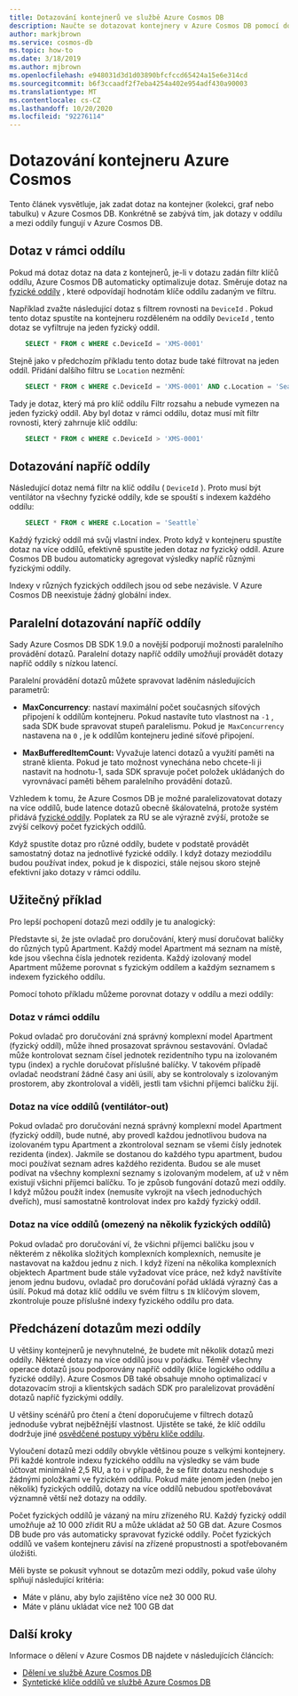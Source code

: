```yaml
---
title: Dotazování kontejnerů ve službě Azure Cosmos DB
description: Naučte se dotazovat kontejnery v Azure Cosmos DB pomocí dotazů v oddílu a mezi oddíly.
author: markjbrown
ms.service: cosmos-db
ms.topic: how-to
ms.date: 3/18/2019
ms.author: mjbrown
ms.openlocfilehash: e948031d3d1d03890bfcfccd65424a15e6e314cd
ms.sourcegitcommit: b6f3ccaadf2f7eba4254a402e954adf430a90003
ms.translationtype: MT
ms.contentlocale: cs-CZ
ms.lasthandoff: 10/20/2020
ms.locfileid: "92276114"
---
```

# <a name="query-an-azure-cosmos-container"></a>Dotazování kontejneru Azure Cosmos

Tento článek vysvětluje, jak zadat dotaz na kontejner (kolekci, graf nebo tabulku) v Azure Cosmos DB. Konkrétně se zabývá tím, jak dotazy v oddílu a mezi oddíly fungují v Azure Cosmos DB.

## <a name="in-partition-query"></a>Dotaz v rámci oddílu

Pokud má dotaz dotaz na data z kontejnerů, je-li v dotazu zadán filtr klíčů oddílu, Azure Cosmos DB automaticky optimalizuje dotaz. Směruje dotaz na [fyzické oddíly](partitioning-overview.md#physical-partitions) , které odpovídají hodnotám klíče oddílu zadaným ve filtru.

Například zvažte následující dotaz s filtrem rovnosti na `DeviceId` . Pokud tento dotaz spustíte na kontejneru rozděleném na oddíly `DeviceId` , tento dotaz se vyfiltruje na jeden fyzický oddíl.

```sql
    SELECT * FROM c WHERE c.DeviceId = 'XMS-0001'
```

Stejně jako v předchozím příkladu tento dotaz bude také filtrovat na jeden oddíl. Přidání dalšího filtru se `Location` nezmění:

```sql
    SELECT * FROM c WHERE c.DeviceId = 'XMS-0001' AND c.Location = 'Seattle'
```

Tady je dotaz, který má pro klíč oddílu Filtr rozsahu a nebude vymezen na jeden fyzický oddíl. Aby byl dotaz v rámci oddílu, dotaz musí mít filtr rovnosti, který zahrnuje klíč oddílu:

```sql
    SELECT * FROM c WHERE c.DeviceId > 'XMS-0001'
```

## <a name="cross-partition-query"></a>Dotazování napříč oddíly

Následující dotaz nemá filtr na klíč oddílu ( `DeviceId` ). Proto musí být ventilátor na všechny fyzické oddíly, kde se spouští s indexem každého oddílu:

```sql
    SELECT * FROM c WHERE c.Location = 'Seattle`
```

Každý fyzický oddíl má svůj vlastní index. Proto když v kontejneru spustíte dotaz na více oddílů, efektivně spustíte jeden dotaz *na* fyzický oddíl. Azure Cosmos DB budou automaticky agregovat výsledky napříč různými fyzickými oddíly.

Indexy v různých fyzických oddílech jsou od sebe nezávisle. V Azure Cosmos DB neexistuje žádný globální index.

## <a name="parallel-cross-partition-query"></a>Paralelní dotazování napříč oddíly

Sady Azure Cosmos DB SDK 1.9.0 a novější podporují možnosti paralelního provádění dotazů. Paralelní dotazy napříč oddíly umožňují provádět dotazy napříč oddíly s nízkou latencí.

Paralelní provádění dotazů můžete spravovat laděním následujících parametrů:

- **MaxConcurrency**: nastaví maximální počet současných síťových připojení k oddílům kontejneru. Pokud nastavíte tuto vlastnost na `-1` , sada SDK bude spravovat stupeň paralelismu. Pokud je  `MaxConcurrency` nastavena na `0` , je k oddílům kontejneru jediné síťové připojení.

- **MaxBufferedItemCount:** Vyvažuje latenci dotazů a využití paměti na straně klienta. Pokud je tato možnost vynechána nebo chcete-li ji nastavit na hodnotu-1, sada SDK spravuje počet položek ukládaných do vyrovnávací paměti během paralelního provádění dotazů.

Vzhledem k tomu, že Azure Cosmos DB je možné paralelizovatovat dotazy na více oddílů, bude latence dotazů obecně škálovatelná, protože systém přidává [fyzické oddíly](partitioning-overview.md#physical-partitions). Poplatek za RU se ale výrazně zvýší, protože se zvýší celkový počet fyzických oddílů.

Když spustíte dotaz pro různé oddíly, budete v podstatě provádět samostatný dotaz na jednotlivé fyzické oddíly. I když dotazy mezioddílu budou používat index, pokud je k dispozici, stále nejsou skoro stejně efektivní jako dotazy v rámci oddílu.

## <a name="useful-example"></a>Užitečný příklad

Pro lepší pochopení dotazů mezi oddíly je tu analogický:

Představte si, že jste ovladač pro doručování, který musí doručovat balíčky do různých typů Apartment. Každý model Apartment má seznam na místě, kde jsou všechna čísla jednotek rezidenta. Každý izolovaný model Apartment můžeme porovnat s fyzickým oddílem a každým seznamem s indexem fyzického oddílu.

Pomocí tohoto příkladu můžeme porovnat dotazy v oddílu a mezi oddíly:

### <a name="in-partition-query"></a>Dotaz v rámci oddílu

Pokud ovladač pro doručování zná správný komplexní model Apartment (fyzický oddíl), může ihned prosazovat správnou sestavování. Ovladač může kontrolovat seznam čísel jednotek rezidentního typu na izolovaném typu (index) a rychle doručovat příslušné balíčky. V takovém případě ovladač neodstraní žádné časy ani úsilí, aby se kontrolovaly s izolovaným prostorem, aby zkontroloval a viděli, jestli tam všichni příjemci balíčku žijí.

### <a name="cross-partition-query-fan-out"></a>Dotaz na více oddílů (ventilátor-out)

Pokud ovladač pro doručování nezná správný komplexní model Apartment (fyzický oddíl), bude nutné, aby provedl každou jednotlivou budova na izolovaném typu Apartment a zkontroloval seznam se všemi čísly jednotek rezidenta (index). Jakmile se dostanou do každého typu apartment, budou moci používat seznam adres každého rezidenta. Budou se ale muset podívat na všechny komplexní seznamy s izolovaným modelem, ať už v něm existují všichni příjemci balíčku. To je způsob fungování dotazů mezi oddíly. I když můžou použít index (nemusíte vykrojit na všech jednoduchých dveřích), musí samostatně kontrolovat index pro každý fyzický oddíl.

### <a name="cross-partition-query-scoped-to-only-a-few-physical-partitions"></a>Dotaz na více oddílů (omezený na několik fyzických oddílů)

Pokud ovladač pro doručování ví, že všichni příjemci balíčku jsou v některém z několika složitých komplexních komplexních, nemusíte je nastavovat na každou jednu z nich. I když řízení na několika komplexních objektech Apartment bude stále vyžadovat více práce, než když navštívíte jenom jednu budovu, ovladač pro doručování pořád ukládá výrazný čas a úsilí. Pokud má dotaz klíč oddílu ve svém filtru s `IN` klíčovým slovem, zkontroluje pouze příslušné indexy fyzického oddílu pro data.

## <a name="avoiding-cross-partition-queries"></a>Předcházení dotazům mezi oddíly

U většiny kontejnerů je nevyhnutelné, že budete mít několik dotazů mezi oddíly. Některé dotazy na více oddílů jsou v pořádku. Téměř všechny operace dotazů jsou podporovány napříč oddíly (klíče logického oddílu a fyzické oddíly). Azure Cosmos DB také obsahuje mnoho optimalizací v dotazovacím stroji a klientských sadách SDK pro paralelizovat provádění dotazů napříč fyzickými oddíly.

U většiny scénářů pro čtení a čtení doporučujeme v filtrech dotazů jednoduše vybrat nejběžnější vlastnost. Ujistěte se také, že klíč oddílu dodržuje jiné [osvědčené postupy výběru klíče oddílu](partitioning-overview.md#choose-partitionkey).

Vyloučení dotazů mezi oddíly obvykle většinou pouze s velkými kontejnery. Při každé kontrole indexu fyzického oddílu na výsledky se vám bude účtovat minimálně 2,5 RU, a to i v případě, že se filtr dotazu neshoduje s žádnými položkami ve fyzickém oddílu. Pokud máte jenom jeden (nebo jen několik) fyzických oddílů, dotazy na více oddílů nebudou spotřebovávat významně větší než dotazy na oddíly.

Počet fyzických oddílů je vázaný na míru zřízeného RU. Každý fyzický oddíl umožňuje až 10 000 zřídit RU a může ukládat až 50 GB dat. Azure Cosmos DB bude pro vás automaticky spravovat fyzické oddíly. Počet fyzických oddílů ve vašem kontejneru závisí na zřízené propustnosti a spotřebovaném úložišti.

Měli byste se pokusit vyhnout se dotazům mezi oddíly, pokud vaše úlohy splňují následující kritéria:
- Máte v plánu, aby bylo zajištěno více než 30 000 RU.
- Máte v plánu ukládat více než 100 GB dat

## <a name="next-steps"></a>Další kroky

Informace o dělení v Azure Cosmos DB najdete v následujících článcích:

- [Dělení ve službě Azure Cosmos DB](partitioning-overview.md)
- [Syntetické klíče oddílů ve službě Azure Cosmos DB](synthetic-partition-keys.md)
